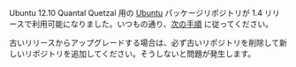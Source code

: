 <!--
.. link:
.. description:
.. tags: Ubuntu
.. date: 2012-10-16 21:52:18
.. title: Ubuntu Quantal 用の MATE パッケージリポジトリ
.. slug: 2012-10-16-mate-package-repository-for-ubuntu-quantal
.. author: Steve Zesch
-->

Ubuntu 12.10 Quantal Quetzal 用の [Ubuntu](https://www.ubuntu.com) パッケージリポジトリが 1.4 リリースで利用可能になりました。いつもの通り、[次の手順](https://wiki.mate-desktop.org/#!pages/download.md) に従ってください。

古いリリースからアップグレードする場合は、必ず古いリポジトリを削除して新しいリポジトリを追加してください。そうしないと問題が発生します。

